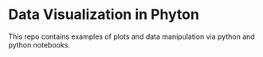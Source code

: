 # Data Visualization in Phyton

This repo contains examples of plots and
data manipulation via python and python
notebooks.
